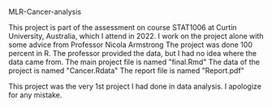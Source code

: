 MLR-Cancer-analysis

This project is part of the assessment on course STAT1006 at Curtin University, Australia, which I attend in 2022.
I work on the project alone with some advice from Professor Nicola Armstrong
The project was done 100 percent in R.
The professor provided the data, but I had no idea where the data came from.
The main project file is named "final.Rmd"
The data of the project is named "Cancer.Rdata"
The report file is named "Report.pdf"

This project was the very 1st project I had done in data analysis. I apologize for any mistake. 
